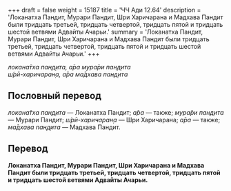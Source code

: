 +++
draft = false
weight = 15187
title = 'ЧЧ Ади 12.64'
description = 'Локанатха Пандит, Мурари Пандит, Шри Харичарана и Мадхава Пандит были тридцать третьей, тридцать четвертой, тридцать пятой и тридцать шестой ветвями Адвайты Ачарьи.'
summary = 'Локанатха Пандит, Мурари Пандит, Шри Харичарана и Мадхава Пандит были тридцать третьей, тридцать четвертой, тридцать пятой и тридцать шестой ветвями Адвайты Ачарьи.'
+++

_локана̄тха пан̣д̣ита, а̄ра мура̄ри пан̣д̣ита  
ш́рӣ-харичаран̣а, а̄ра ма̄дхава пан̣д̣ита_

## Пословный перевод

_локана̄тха_ _пан̣д̣ита_ — Локанатха Пандит; _а̄ра_ — также; _мура̄ри_ _пан̣д̣ита_ — Мурари Пандит; _ш́рӣ_\-_харичаран̣а_ — Шри Харичарана; _а̄ра_ — также; _ма̄дхава_ _пан̣д̣ита_ — Мадхава Пандит.

## Перевод

**Локанатха Пандит, Мурари Пандит, Шри Харичарана и Мадхава Пандит были тридцать третьей, тридцать четвертой, тридцать пятой и тридцать шестой ветвями Адвайты Ачарьи.**
